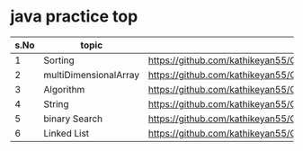 # java practice top 
| s.No | topic | link |
|------|-------|------|
| 1    | Sorting| https://github.com/kathikeyan55/Codings/tree/master/java/Sorting|
| 2    |multiDimensionalArray| https://github.com/kathikeyan55/Codings/tree/master/java/multiDimensionalArray |
| 3    | Algorithm| https://github.com/kathikeyan55/Codings/tree/master/algorithm |
| 4  | String | https://github.com/kathikeyan55/Codings/tree/master/java/String |
 | 5 | binary Search |https://github.com/kathikeyan55/Codings/tree/master/java/binarySearch|
 | 6| Linked List | https://github.com/kathikeyan55/Codings/tree/master/java/LinkedList|
